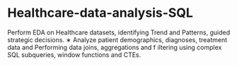 # Healthcare-data-analysis-SQL
 Perform EDA on Healthcare datasets, identifying Trend and Patterns, guided strategic decisions.  ∗ Analyze patient demographics, diagnoses, treatment data and Performing data joins, aggregations and  f  iltering using complex SQL subqueries, window functions and CTEs.
